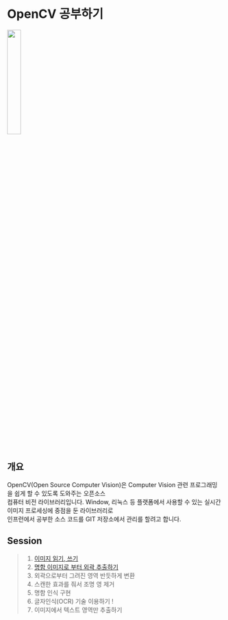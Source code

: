 # OpenCV 공부하기

<a href="https://opencv.org/"><img src="https://upload.wikimedia.org/wikipedia/commons/5/53/OpenCV_Logo_with_text.png" width="25%"/></a>

## 개요

OpenCV(Open Source Computer Vision)은 Computer Vision 관련 프로그래밍을 쉽게 할 수 있도록 도와주는 오픈소스 </br>
컴퓨터 비전 라이브러리입니다. Window, 리눅스 등 플랫폼에서 사용할 수 있는 실시간 이미지 프로세싱에 중점을 둔 라이브러리로</br>
인프런에서 공부한 소스 코드를 GIT 저장소에서 관리를 할려고 합니다. <br>



## Session
> 1. [이미지 읽기, 쓰기](https://github.com/GoodLuckDay/OpenCV-Study/blob/master/%EC%9D%B4%EB%AF%B8%EC%A7%80%20%EC%9D%BD%EA%B3%A0%20%EC%93%B0%EA%B8%B0/ImageReading1.py)
> 2. [명함 이미지로 부터 외곽 추출하기]() 
> 3. 외곽으로부터 그려진 영역 반듯하게 변환
> 4. 스캔한 효과를 줘서 조명 영 제거  
> 5. 명함 인식 구현
> 6. 글자인식(OCR) 기술 이용하기 !
> 7. 이미지에서 텍스트 영역만 추출하기 
